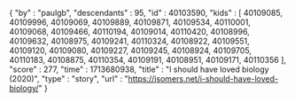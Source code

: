 {
  "by" : "paulgb",
  "descendants" : 95,
  "id" : 40103590,
  "kids" : [ 40109085, 40109996, 40109069, 40109889, 40109871, 40109534, 40110001, 40109068, 40109466, 40110194, 40109014, 40110420, 40108996, 40109632, 40108975, 40109241, 40110324, 40108922, 40109551, 40109120, 40109080, 40109227, 40109245, 40108924, 40109705, 40110183, 40108875, 40110354, 40109191, 40108951, 40109171, 40110356 ],
  "score" : 277,
  "time" : 1713680938,
  "title" : "I should have loved biology (2020)",
  "type" : "story",
  "url" : "https://jsomers.net/i-should-have-loved-biology/"
}
